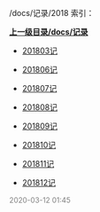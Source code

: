 /docs/记录/2018 索引：


**[上一级目录/docs/记录](/docs/记录/index.md)**

- [201803记](/docs/记录/2018/201803记.md)

- [201806记](/docs/记录/2018/201806记.md)

- [201807记](/docs/记录/2018/201807记.md)

- [201808记](/docs/记录/2018/201808记.md)

- [201809记](/docs/记录/2018/201809记.md)

- [201810记](/docs/记录/2018/201810记.md)

- [201811记](/docs/记录/2018/201811记.md)

- [201812记](/docs/记录/2018/201812记.md)


<font size=2 color='grey'> 2020-03-12 01:45 </font>